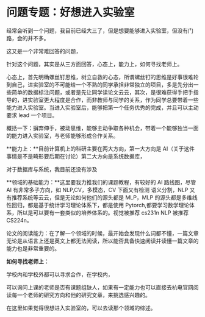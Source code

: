 # 问题专题：好想进入实验室

经常会听到一个问题，我目前已经大三了，但是想要能够进入实验室，但没有门路，会的并不多。

这又是一个非常难回答的问题，

针对这个问题，其实是从三方面回答，心态上，能力上，如何寻找老师上。

心态上，首先明确螺丝钉思维，树立自救的心态，所谓螺丝钉的思维是好事很难轮到自己，进实验室的不可能给一个不熟的同学承担非常独立的项目，多是先分出一些简单的数据标注问题，或者是先让同学读论文云云，其次，是很难获得手把手指导的，进实验室更大程度是合作，而非教师与同学的关系，作为同学总要带着一些能力进入实验室。当进入实验室后，能够把第一个任务优秀的完成，并且可以主动要求 lead 一个项目。

概括一下：摒弃伸手，被动思维，能够主动争取各种机会，带着一个能够独当一面的能力进入实验室，与老师能够形成合作关系。

**能力上：**目前计算机上的科研主要在两大方向，第一大方向是 AI（关于这件事情是不是畸形要后期在讨论）第二大方向是系统数据库，

对于数据库与系统，我目前还没有涉及

**领域的基础能力：**这里要我力推我们的课题教程，有较好的 AI 路线图，尽管 AI 有非常多子方向，如 NLP,CV，多模态，CV 下面又有检测 语义分割，NLP 又有推荐系统等云云，但是无论如何他们的源头都是 MLP，MLP 的源头都是多维线性回归，都是基于统计学习理论体系下，都是使用 Pytorch,都要学习数学理论体系，所以是可以要有一套类似的培养体系的。视觉被推荐 cs231n NLP 被推荐 CS224n。

论文的阅读能力：在了解一个领域的时候，最开始会发现什么词都不懂，一篇文章无论是从语言上还是英文上都无法阅读，所以能否具备快速阅读并读懂一篇文章的能力也是非常重要的。

**如何寻找老师上：**

学校内和学校外都可以寻求合作，在学校内，

可以询问上课的老师是否有课题组缺人，如果有一定能力也可以直接去杭电官网阅读每一个老师的研究方向和他的研究文章，来挑选感兴趣的。

在这里如果觉得很想进入实验室的，可以去读那个领域的综述。
